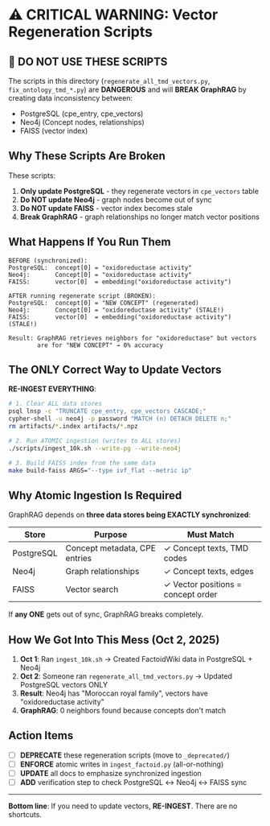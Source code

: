 # ⚠️ CRITICAL WARNING: Vector Regeneration Scripts

## 🚨 DO NOT USE THESE SCRIPTS

The scripts in this directory (`regenerate_all_tmd_vectors.py`, `fix_ontology_tmd_*.py`) are **DANGEROUS** and will **BREAK GraphRAG** by creating data inconsistency between:

- PostgreSQL (cpe_entry, cpe_vectors)
- Neo4j (Concept nodes, relationships)
- FAISS (vector index)

## Why These Scripts Are Broken

These scripts:
1. **Only update PostgreSQL** - they regenerate vectors in `cpe_vectors` table
2. **Do NOT update Neo4j** - graph nodes become out of sync
3. **Do NOT update FAISS** - vector index becomes stale
4. **Break GraphRAG** - graph relationships no longer match vector positions

## What Happens If You Run Them

```
BEFORE (synchronized):
PostgreSQL:  concept[0] = "oxidoreductase activity"
Neo4j:       Concept[0] = "oxidoreductase activity"
FAISS:       vector[0]  = embedding("oxidoreductase activity")

AFTER running regenerate script (BROKEN):
PostgreSQL:  concept[0] = "NEW CONCEPT" (regenerated)
Neo4j:       Concept[0] = "oxidoreductase activity" (STALE!)
FAISS:       vector[0]  = embedding("oxidoreductase activity") (STALE!)

Result: GraphRAG retrieves neighbors for "oxidoreductase" but vectors
        are for "NEW CONCEPT" → 0% accuracy
```

## The ONLY Correct Way to Update Vectors

**RE-INGEST EVERYTHING**:

```bash
# 1. Clear ALL data stores
psql lnsp -c "TRUNCATE cpe_entry, cpe_vectors CASCADE;"
cypher-shell -u neo4j -p password "MATCH (n) DETACH DELETE n;"
rm artifacts/*.index artifacts/*.npz

# 2. Run ATOMIC ingestion (writes to ALL stores)
./scripts/ingest_10k.sh --write-pg --write-neo4j

# 3. Build FAISS index from the same data
make build-faiss ARGS="--type ivf_flat --metric ip"
```

## Why Atomic Ingestion Is Required

GraphRAG depends on **three data stores being EXACTLY synchronized**:

| Store | Purpose | Must Match |
|-------|---------|------------|
| PostgreSQL | Concept metadata, CPE entries | ✓ Concept texts, TMD codes |
| Neo4j | Graph relationships | ✓ Concept texts, edges |
| FAISS | Vector search | ✓ Vector positions = concept order |

If **any ONE** gets out of sync, GraphRAG breaks completely.

## How We Got Into This Mess (Oct 2, 2025)

1. **Oct 1**: Ran `ingest_10k.sh` → Created FactoidWiki data in PostgreSQL + Neo4j
2. **Oct 2**: Someone ran `regenerate_all_tmd_vectors.py` → Updated PostgreSQL vectors ONLY
3. **Result**: Neo4j has "Moroccan royal family", vectors have "oxidoreductase activity"
4. **GraphRAG**: 0 neighbors found because concepts don't match

## Action Items

- [ ] **DEPRECATE** these regeneration scripts (move to `_deprecated/`)
- [ ] **ENFORCE** atomic writes in `ingest_factoid.py` (all-or-nothing)
- [ ] **UPDATE** all docs to emphasize synchronized ingestion
- [ ] **ADD** verification step to check PostgreSQL ↔ Neo4j ↔ FAISS sync

---

**Bottom line**: If you need to update vectors, **RE-INGEST**. There are no shortcuts.
